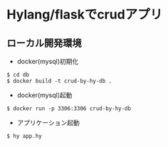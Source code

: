 # Hylang/flaskでcrudアプリ

## ローカル開発環境

* docker(mysql)初期化
```
$ cd db
$ docker build -t crud-by-hy-db .
```

* docker(mysql)起動
```
$ docker run -p 3306:3306 crud-by-hy-db
```

* アプリケーション起動
```
$ hy app.hy
```
